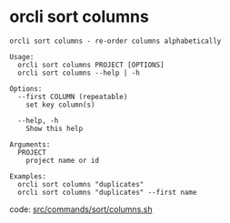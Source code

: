 # orcli sort columns

```
orcli sort columns - re-order columns alphabetically

Usage:
  orcli sort columns PROJECT [OPTIONS]
  orcli sort columns --help | -h

Options:
  --first COLUMN (repeatable)
    set key column(s)

  --help, -h
    Show this help

Arguments:
  PROJECT
    project name or id

Examples:
  orcli sort columns "duplicates"
  orcli sort columns "duplicates" --first name

```

code: [src/commands/sort/columns.sh](../src/commands/sort/columns.sh)
